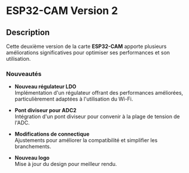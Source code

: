 # ESP32-CAM Version 2

## Description

Cette deuxième version de la carte **ESP32-CAM** apporte plusieurs améliorations significatives pour optimiser ses performances et son utilisation.  

### Nouveautés

- **Nouveau régulateur LDO**  
  Implémentation d'un régulateur offrant des performances améliorées, particulièrement adaptées à l'utilisation du Wi-Fi.  

- **Pont diviseur pour ADC2**  
  Intégration d'un pont diviseur pour convenir à la plage de tension de l'ADC.  

- **Modifications de connectique**  
  Ajustements pour améliorer la compatibilité et simplifier les branchements.  

- **Nouveau logo**  
  Mise à jour du design pour meilleur rendu.  
